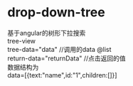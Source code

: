 # drop-down-tree
基于angular的树形下拉搜索<br/>
tree-view<br/>
tree-data="data"  //调用的data   @list<br/>
return-data="returnData"  //点击返回的值<br/>
数据结构为<br/>
data=[{text:"name",id:"1",children:[]}]
